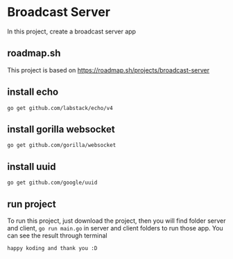 # Broadcast Server
In this project, create a broadcast server app  

## roadmap.sh
This project is based on https://roadmap.sh/projects/broadcast-server  

## install echo
```go get github.com/labstack/echo/v4```

## install gorilla websocket
```go get github.com/gorilla/websocket```

## install uuid
```go get github.com/google/uuid```

## run project
To run this project, just download the project, then you will find folder server and client, ```go run main.go``` in server and client folders to run those app. You can see the result through terminal

```happy koding and thank you :D```